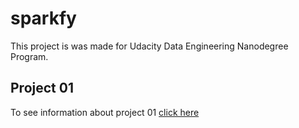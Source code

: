 # sparkfy

This project is was made for Udacity Data Engineering Nanodegree Program.

## Project 01

To see information about project 01 [click here](/project01/readme.md)